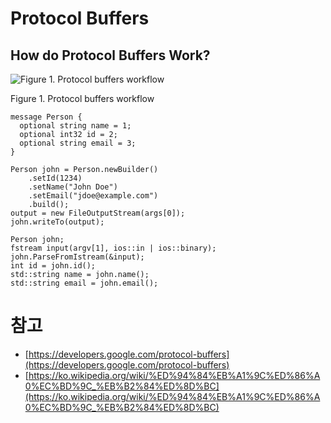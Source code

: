 # Protocol Buffers

## How do Protocol Buffers Work?

![Figure 1. Protocol buffers workflow](https://developers.google.com/static/protocol-buffers/docs/images/protocol-buffers-concepts.png )

Figure 1. Protocol buffers workflow

```
message Person {
  optional string name = 1;
  optional int32 id = 2;
  optional string email = 3;
}
```

```
Person john = Person.newBuilder()
    .setId(1234)
    .setName("John Doe")
    .setEmail("jdoe@example.com")
    .build();
output = new FileOutputStream(args[0]);
john.writeTo(output);
```

```
Person john;
fstream input(argv[1], ios::in | ios::binary);
john.ParseFromIstream(&input);
int id = john.id();
std::string name = john.name();
std::string email = john.email();
```

# 참고

- [https://developers.google.com/protocol-buffers](https://developers.google.com/protocol-buffers)
- [https://ko.wikipedia.org/wiki/%ED%94%84%EB%A1%9C%ED%86%A0%EC%BD%9C_%EB%B2%84%ED%8D%BC](https://ko.wikipedia.org/wiki/%ED%94%84%EB%A1%9C%ED%86%A0%EC%BD%9C_%EB%B2%84%ED%8D%BC)